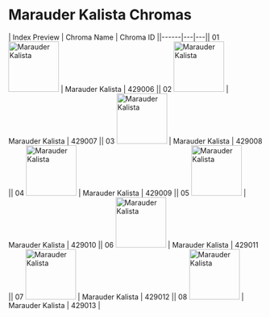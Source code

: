 # Marauder Kalista Chromas

| Index  Preview | Chroma Name | Chroma ID ||------|---|---|| 01  <img src='https://raw.communitydragon.org/latest/plugins/rcp-be-lol-game-data/global/default/v1/champion-chroma-images/429/429006.png' alt='Marauder Kalista' width='100'> | Marauder Kalista | 429006 || 02  <img src='https://raw.communitydragon.org/latest/plugins/rcp-be-lol-game-data/global/default/v1/champion-chroma-images/429/429007.png' alt='Marauder Kalista' width='100'> | Marauder Kalista | 429007 || 03  <img src='https://raw.communitydragon.org/latest/plugins/rcp-be-lol-game-data/global/default/v1/champion-chroma-images/429/429008.png' alt='Marauder Kalista' width='100'> | Marauder Kalista | 429008 || 04  <img src='https://raw.communitydragon.org/latest/plugins/rcp-be-lol-game-data/global/default/v1/champion-chroma-images/429/429009.png' alt='Marauder Kalista' width='100'> | Marauder Kalista | 429009 || 05  <img src='https://raw.communitydragon.org/latest/plugins/rcp-be-lol-game-data/global/default/v1/champion-chroma-images/429/429010.png' alt='Marauder Kalista' width='100'> | Marauder Kalista | 429010 || 06  <img src='https://raw.communitydragon.org/latest/plugins/rcp-be-lol-game-data/global/default/v1/champion-chroma-images/429/429011.png' alt='Marauder Kalista' width='100'> | Marauder Kalista | 429011 || 07  <img src='https://raw.communitydragon.org/latest/plugins/rcp-be-lol-game-data/global/default/v1/champion-chroma-images/429/429012.png' alt='Marauder Kalista' width='100'> | Marauder Kalista | 429012 || 08  <img src='https://raw.communitydragon.org/latest/plugins/rcp-be-lol-game-data/global/default/v1/champion-chroma-images/429/429013.png' alt='Marauder Kalista' width='100'> | Marauder Kalista | 429013 |